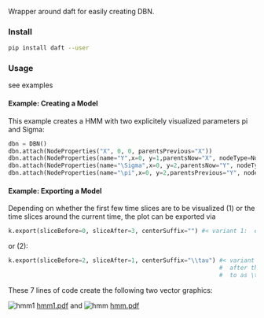 

Wrapper around daft for easily creating DBN.


### Install
```bash
pip install daft --user
```


### Usage
see examples

#### Example: Creating a Model
This example creates a HMM with two explicitely visualized parameters pi and Sigma:
```python
dbn = DBN()
dbn.attach(NodeProperties("X", 0, 0, parentsPrevious="X"))
dbn.attach(NodeProperties(name="Y",x=0, y=1,parentsNow="X", nodeType=NodeType.Observed, continuous=True))
dbn.attach(NodeProperties(name="\Sigma",x=0, y=2,parentsNow="Y", nodeType=NodeType.Variable))
dbn.attach(NodeProperties(name="\pi",x=0, y=2,parentsPrevious="Y", nodeType=NodeType.Variable))
```

#### Example: Exporting a Model
Depending on whether the first few time slices are to be visualized (1) or the time slices around 
the current time, the plot can be exported via
```python
k.export(sliceBefore=0, sliceAfter=3, centerSuffix="") #< variant 1:  export first few time slices
```
or (2):
```python
k.export(sliceBefore=2, sliceAfter=1, centerSuffix="\\tau") #< variant 2: export 2 before - 1
                                                            #  after the current time (referred
                                                            #  to as \tau)
```

These 7 lines of code create the following two vector graphics:

![hmm1](https://user-images.githubusercontent.com/9212314/53511004-9ab18300-3abf-11e9-862c-bbf7ae55cebc.jpg) 
[hmm1.pdf](https://github.com/juliusHuelsmann/pyDbn/files/2911551/hmm1.pdf)
and 
![hmm](https://user-images.githubusercontent.com/9212314/53511005-9ab18300-3abf-11e9-913d-54b7c297bf4f.jpg)
[hmm.pdf](https://github.com/juliusHuelsmann/pyDbn/files/2911552/hmm.pdf)
